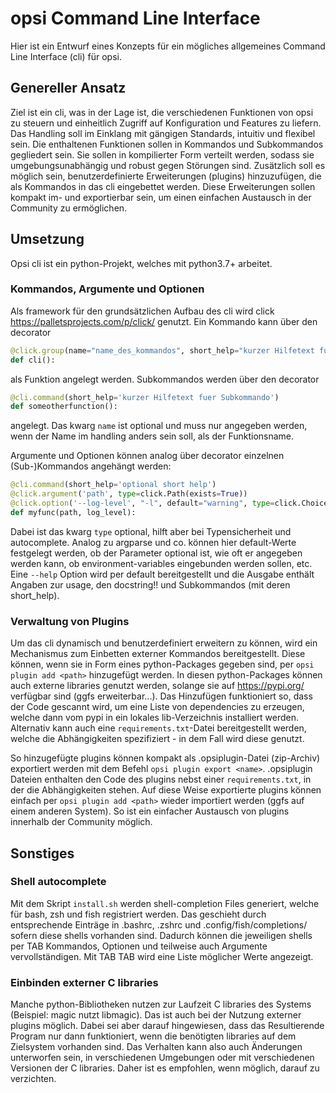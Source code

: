 # opsi Command Line Interface

Hier ist ein Entwurf eines Konzepts für ein mögliches allgemeines Command Line Interface (cli) für opsi.

## Genereller Ansatz

Ziel ist ein cli, was in der Lage ist, die verschiedenen Funktionen von opsi zu steuern und einheitlich Zugriff auf Konfiguration und Features zu liefern.
Das Handling soll im Einklang mit gängigen Standards, intuitiv und flexibel sein.
Die enthaltenen Funktionen sollen in Kommandos und Subkommandos gegliedert sein.
Sie sollen in kompilierter Form verteilt werden, sodass sie umgebungsunabhängig und robust gegen Störungen sind.
Zusätzlich soll es möglich sein, benutzerdefinierte Erweiterungen (plugins) hinzuzufügen, die als Kommandos in das cli eingebettet werden.
Diese Erweiterungen sollen kompakt im- und exportierbar sein, um einen einfachen Austausch in der Community zu ermöglichen.

## Umsetzung

Opsi cli ist ein python-Projekt, welches mit python3.7+ arbeitet.

### Kommandos, Argumente und Optionen

Als framework für den grundsätzlichen Aufbau des cli wird click https://palletsprojects.com/p/click/ genutzt.
Ein Kommando kann über den decorator
```python
@click.group(name="name_des_kommandos", short_help="kurzer Hilfetext fuer Kommando")
def cli():
```
als Funktion angelegt werden. Subkommandos werden über den decorator
```python
@cli.command(short_help='kurzer Hilfetext fuer Subkommando')
def someotherfunction():
```
angelegt. Das kwarg ```name``` ist optional und muss nur angegeben werden, wenn der Name im handling anders sein soll, als der Funktionsname.

Argumente und Optionen können analog über decorator einzelnen (Sub-)Kommandos angehängt werden:
```python
@cli.command(short_help='optional short help')
@click.argument('path', type=click.Path(exists=True))
@click.option('--log-level', "-l", default="warning", type=click.Choice(['critical', 'error', "warning", "info", "debug"]))
def myfunc(path, log_level):
```
Dabei ist das kwarg ```type``` optional, hilft aber bei Typensicherheit und autocomplete.
Analog zu argparse und co. können hier default-Werte festgelegt werden, ob der Parameter optional ist, wie oft er angegeben werden kann, ob environment-variables eingebunden werden sollen, etc.
Eine ```--help``` Option wird per default bereitgestellt und die Ausgabe enthält Angaben zur usage, den docstring!! und Subkommandos (mit deren short_help).

### Verwaltung von Plugins

Um das cli dynamisch und benutzerdefiniert erweitern zu können, wird ein Mechanismus zum Einbetten externer Kommandos bereitgestellt.
Diese können, wenn sie in Form eines python-Packages gegeben sind, per ```opsi plugin add <path>``` hinzugefügt werden.
In diesen python-Packages können auch externe libraries genutzt werden, solange sie auf https://pypi.org/ verfügbar sind (ggfs erweiterbar...).
Das Hinzufügen funktioniert so, dass der Code gescannt wird, um eine Liste von dependencies zu erzeugen, welche dann vom pypi in ein lokales lib-Verzeichnis installiert werden.
Alternativ kann auch eine ```requirements.txt```-Datei bereitgestellt werden, welche die Abhängigkeiten spezifiziert - in dem Fall wird diese genutzt.

So hinzugefügte plugins können kompakt als .opsiplugin-Datei (zip-Archiv) exportiert werden mit dem Befehl ```opsi plugin export <name>```.
.opsiplugin Dateien enthalten den Code des plugins nebst einer ```requirements.txt```, in der die Abhängigkeiten stehen.
Auf diese Weise exportierte plugins können einfach per ```opsi plugin add <path>``` wieder importiert werden (ggfs auf einem anderen System).
So ist ein einfacher Austausch von plugins innerhalb der Community möglich.

## Sonstiges

### Shell autocomplete

Mit dem Skript ```install.sh``` werden shell-completion Files generiert, welche für bash, zsh und fish registriert werden.
Das geschieht durch entsprechende Einträge in .bashrc, .zshrc und .config/fish/completions/ sofern diese shells vorhanden sind.
Dadurch können die jeweiligen shells per TAB Kommandos, Optionen und teilweise auch Argumente vervollständigen.
Mit TAB TAB wird eine Liste möglicher Werte angezeigt.

### Einbinden externer C libraries

Manche python-Bibliotheken nutzen zur Laufzeit C libraries des Systems (Beispiel: magic nutzt libmagic). Das ist auch bei der Nutzung externer plugins möglich.
Dabei sei aber darauf hingewiesen, dass das Resultierende Program nur dann funktioniert, wenn die benötigten libraries auf dem Zielsystem vorhanden sind.
Das Verhalten kann also auch Änderungen unterworfen sein, in verschiedenen Umgebungen oder mit verschiedenen Versionen der C libraries.
Daher ist es empfohlen, wenn möglich, darauf zu verzichten.
